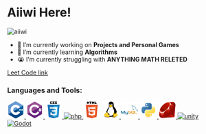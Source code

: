 <h1>Aiiwi Here!</h1>
<p align="left"> <img src="https://komarev.com/ghpvc/?username=aiiwi&label=Profile%20views&color=0e75b6&style=flat" alt="aiiwi" /> </p>

- 🔭 I’m currently working on **Projects and Personal Games**
- 🌱 I’m currently learning **Algorithms**
- 😭 I’m currently struggling with **ANYTHING MATH RELETED** 

<a href="https://www.leetcode.com/simoneorlando2212" target="blank">Leet Code link</a>

<h3 align="left">Languages and Tools:</h3>
<p align="left"> <a href="https://www.w3schools.com/cpp/" target="_blank" rel="noreferrer"> <img src="https://raw.githubusercontent.com/devicons/devicon/master/icons/cplusplus/cplusplus-original.svg" alt="cplusplus" width="40" height="40"/> </a> <a href="https://www.w3schools.com/cs/" target="_blank" rel="noreferrer"> <img src="https://raw.githubusercontent.com/devicons/devicon/master/icons/csharp/csharp-original.svg" alt="csharp" width="40" height="40"/> </a> <a href="https://www.w3schools.com/css/" target="_blank" rel="noreferrer"> <img src="https://raw.githubusercontent.com/devicons/devicon/master/icons/css3/css3-original-wordmark.svg" alt="css3" width="40" height="40"/> </a> <a href="https://www.w3.org/html/" target="_blank" rel="noreferrer"> <img src="https://s2.qwant.com/thumbr/474x474/6/1/e9e12c5fc84a0c52cd0dbfe3707faee88e8bcafa6611485f308b312dd397d1/th.jpg?u=https%3A%2F%2Ftse.mm.bing.net%2Fth%3Fid%3DOIP.eV9sEe6d7o5W-X56THnufwHaHa%26pid%3DApi&q=0&b=1&p=0&a=0" alt="php" width="40" height="40"/> </a> <img src="https://raw.githubusercontent.com/devicons/devicon/master/icons/html5/html5-original-wordmark.svg" alt="html5" width="40" height="40"/> </a> <a href="https://developer.mozilla.org/en-US/docs/Web/JavaScript" target="_blank" rel="noreferrer"> <a href="https://www.linux.org/" target="_blank" rel="noreferrer"> <img src="https://raw.githubusercontent.com/devicons/devicon/master/icons/linux/linux-original.svg" alt="linux" width="40" height="40"/> </a> <a href="https://www.mysql.com/" target="_blank" rel="noreferrer"> <img src="https://raw.githubusercontent.com/devicons/devicon/master/icons/mysql/mysql-original-wordmark.svg" alt="mysql" width="40" height="40"/> </a> <a href="https://www.python.org" target="_blank" rel="noreferrer"> <img src="https://raw.githubusercontent.com/devicons/devicon/master/icons/python/python-original.svg" alt="python" width="40" height="40"/> </a> <a href="https://www.ruby-lang.org/en/" target="_blank" rel="noreferrer"> <img src="https://raw.githubusercontent.com/devicons/devicon/master/icons/ruby/ruby-original.svg" alt="ruby" width="40" height="40"/> </a> <a href="https://godot.com/" target="_blank" rel="noreferrer"> <img src="https://www.vectorlogo.zone/logos/unity3d/unity3d-icon.svg" alt="unity" width="40" height="40"/> </a> <a href="https://godotengine.org" target="_blank" rel="noreferrer"> <img src="https://godotengine.org/assets/press/icon_color.png" alt="Godot" width="40" height="40"/> </a> </p>
